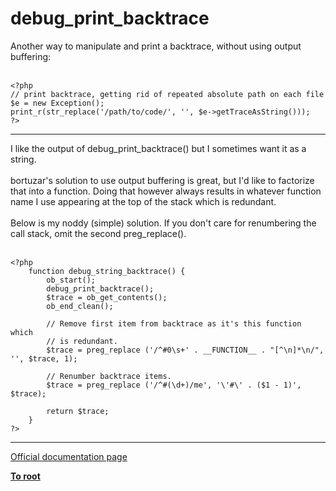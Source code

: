 # debug_print_backtrace



Another way to manipulate and print a backtrace, without using output buffering:<br><br>

```
<?php
// print backtrace, getting rid of repeated absolute path on each file
$e = new Exception();
print_r(str_replace('/path/to/code/', '', $e->getTraceAsString()));
?>
```
  

---

I like the output of debug_print_backtrace() but I sometimes want it as a string.<br><br>bortuzar&apos;s solution to use output buffering is great, but I&apos;d like to factorize that into a function.  Doing that however always results in whatever function name I use appearing at the top of the stack which is redundant.<br><br>Below is my noddy (simple) solution.  If you don&apos;t care for renumbering the call stack, omit the second preg_replace().<br><br>

```
<?php
    function debug_string_backtrace() {
        ob_start();
        debug_print_backtrace();
        $trace = ob_get_contents();
        ob_end_clean();

        // Remove first item from backtrace as it's this function which
        // is redundant.
        $trace = preg_replace ('/^#0\s+' . __FUNCTION__ . "[^\n]*\n/", '', $trace, 1);

        // Renumber backtrace items.
        $trace = preg_replace ('/^#(\d+)/me', '\'#\' . ($1 - 1)', $trace);

        return $trace;
    }
?>
```
  

---

[Official documentation page](https://www.php.net/manual/en/function.debug-print-backtrace.php)

**[To root](/README.md)**